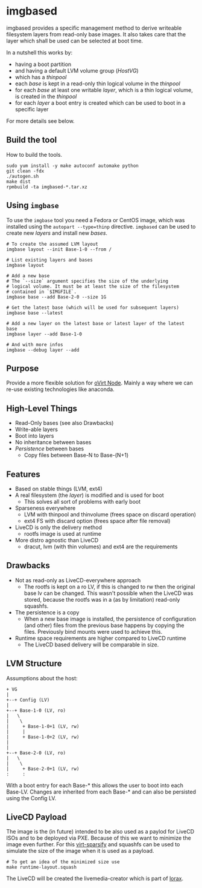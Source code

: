 imgbased
========

imgbased provides a specific management method to derive writeable filesystem
layers from read-only base images.
It also takes care that the layer which shall be used can be selected at boot
time.

In a nutshell this works by:
 * having a boot partition
 * and having a default LVM volume group (*HostVG*)
 * which has a *thinpool*
 * each *base* is kept in a read-only thin logical volume in the *thinpool*
 * for each *base* at least one writable *layer*, which is a thin logical
   volume, is created in the *thinpool*
 * for each *layer* a boot entry is created which can be used to boot in a
   specific layer

For more details see below.


Build the tool
--------------

How to build the tools.

    sudo yum install -y make autoconf automake python
    git clean -fdx
    ./autogen.sh
    make dist
    rpmbuild -ta imgbased-*.tar.xz



Using `imgbase`
---------------

To use the `imgbase` tool you need a Fedora or CentOS image, which was
installed using the `autopart --type=thinp` directive.
`imgbased` can be used to create new *layers* and install new *bases*.

    # To create the assumed LVM layout
    imgbase layout --init Base-1-0 --from /

    # List existing layers and bases
    imgbase layout

    # Add a new base
    # The `--size` argument specifies the size of the underlying 
    # logical volume. It must be at least the size of the filesystem
    # contained in `$IMGFILE`.
    imgbase base --add Base-2-0 --size 1G

    # Get the latest base (which will be used for subsequent layers)
    imgbase base --latest

    # Add a new layer on the latest base or latest layer of the latest base
    imgbase layer --add Base-1-0

    # And with more infos
    imgbase --debug layer --add


Purpose
-------

Provide a more flexible solution for [oVirt Node](http://www.ovirt.org/Node).
Mainly a way where we can re-use existing technologies like anaconda.


High-Level Things
-----------------

 * Read-Only bases (see also Drawbacks)
 * Write-able layers
 * Boot into layers
 * No inheritance between bases
 * *Persistence* between bases
    * Copy files between Base-N to Base-(N+1)


Features
--------

 * Based on stable things (LVM, ext4)
 * A real filesystem (the *layer*) is modified and is used for boot
    * This solves all sort of problems with early boot
 * Sparseness everywhere
    * LVM with thinpool and thinvolume (frees space on discard operation)
    * ext4 FS with discard option (frees space after file removal)
 * LiveCD is only the delivery method
    * rootfs image is used at runtime
 * More distro agnostic than LiveCD
    * dracut, lvm (with thin volumes) and ext4 are the requirements

Drawbacks
---------

 * Not as read-only as LiveCD-everywhere approach
    * The rootfs is kept on a ro LV, if this is changed to rw then the original
      base lv can be changed.
      This wasn't possible when the LiveCD was stored, because the rootfs was
      in a (as by limitation) read-only squashfs.
 * The persistence is a copy
    * When a new base image is installed, the persistence of configuration
      (and other) files from the previous base happens by copying the files.
      Previously bind mounts were used to achieve this.
 * Runtime space requirements are higher compared to LiveCD runtime
    * The LiveCD based delivery will be comparable in size.


LVM Structure
-------------

Assumptions about the host:

    + VG
    |
    +--+ Config (LV)
    |
    +--+ Base-1-0 (LV, ro)
    |   \
    |    \
    |     + Base-1-0+1 (LV, rw)
    |     |
    |     + Base-1-0+2 (LV, rw)
    |   
    |   
    +--+ Base-2-0 (LV, ro)
    |   \
    |    \
    |     + Base-2-0+1 (LV, rw)
    :     :

With a boot entry for each Base-\* this allows the user to boot into each
Base-LV.
Changes are inherited from each Base-\* and can also be persisted using the
Config LV.


LiveCD Payload
--------------

The image is the (in future) intended to be also used as a paylod for LiveCD
ISOs and to be deployed via PXE.
Because of this we want to minimize the image even further. For this
[virt-sparsify](http://libguestfs.org/virt-sparsify.1.html) and squashfs
can be used to simulate the size of the image when it is used as a payload.

    # To get an idea of the minimized size use
    make runtime-layout.squash

The LiveCD will be created the livemedia-creator which is part of
[lorax](https://git.fedorahosted.org/cgit/lorax.git/).
